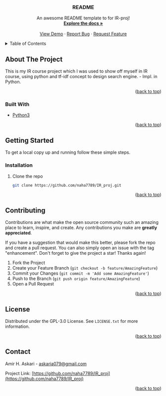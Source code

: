 <div id="top"></div>

<!-- PROJECT LOGO -->
<br />
<div align="center">

  <h3 align="center">README</h3>

  <p align="center">
    An awesome README template to for IR-proj!
    <br />
    <a href="https://github.com/naha7789/IR_proj"><strong>Explore the docs »</strong></a>
    <br />
    <br />
    <a href="https://github.com/naha7789/IR_proj">View Demo</a>
    ·
    <a href="https://github.com/naha7789/IR_proj/issues">Report Bug</a>
    ·
    <a href="https://github.com/naha7789/IR_proj/issues">Request Feature</a>
  </p>
</div>



<!-- TABLE OF CONTENTS -->
<details>
  <summary>Table of Contents</summary>
  <ol>
    <li>
      <a href="#about-the-project">About The Project</a>
      <ul>
        <li><a href="#built-with">Built With</a></li>
      </ul>
    </li>
    <li>
      <a href="#getting-started">Getting Started</a>
      <ul>
        <li><a href="#prerequisites">Prerequisites</a></li>
        <li><a href="#installation">Installation</a></li>
      </ul>
    </li>
    
    <li><a href="#contributing">Contributing</a></li>
    <li><a href="#license">License</a></li>
    <li><a href="#contact">Contact</a></li>

  </ol>
</details>



<!-- ABOUT THE PROJECT -->
## About The Project
This is my IR course project which I was used to show off myself in IR course, using python and tf-idf concept to design search engine. - Impl. in Python.

<p align="right">(<a href="#top">back to top</a>)</p>



### Built With

* [Python3](https://www.python.org/downloads/)


<p align="right">(<a href="#top">back to top</a>)</p>



<!-- GETTING STARTED -->
## Getting Started


To get a local copy up and running follow these simple steps.

### Installation


1. Clone the repo
   ```sh
   git clone https://github.com/naha7789/IR_proj.git
   ```
<p align="right">(<a href="#top">back to top</a>)</p>




<!-- CONTRIBUTING -->
## Contributing

Contributions are what make the open source community such an amazing place to learn, inspire, and create. Any contributions you make are **greatly appreciated**.

If you have a suggestion that would make this better, please fork the repo and create a pull request. You can also simply open an issue with the tag "enhancement".
Don't forget to give the project a star! Thanks again!

1. Fork the Project
2. Create your Feature Branch (`git checkout -b feature/AmazingFeature`)
3. Commit your Changes (`git commit -m 'Add some AmazingFeature'`)
4. Push to the Branch (`git push origin feature/AmazingFeature`)
5. Open a Pull Request

<p align="right">(<a href="#top">back to top</a>)</p>



<!-- LICENSE -->
## License

Distributed under the GPL-3.0 License. See `LICENSE.txt` for more information.

<p align="right">(<a href="#top">back to top</a>)</p>



<!-- CONTACT -->
## Contact

Amir H. Askari - askaria079@gmail.com

Project Link: [https://github.com/naha7789/IR_proj](https://github.com/naha7789/IR_proj)

<p align="right">(<a href="#top">back to top</a>)</p>




